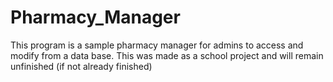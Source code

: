 # Pharmacy_Manager
This program is a sample pharmacy manager for admins to access and modify from a data base.
This was made as a school project and will remain unfinished (if not already finished)

